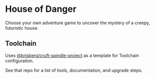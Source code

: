 # House of Danger

Choose your own adventure game to uncover the mystery of a creepy, futuristic house.

## Toolchain

Uses [@brisberg/cruft-spindle-project](https://github.com/brisberg/cruft-spindle-project) as a template for Toolchain configuration.

See that repo for a list of tools, documentation, and upgrade steps.
